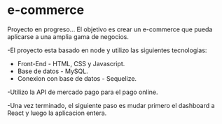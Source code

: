# e-commerce

Proyecto en progreso...
El objetivo es crear un e-commerce que pueda aplicarse a una amplia gama de negocios.

-El proyecto esta basado en node y utilizo las siguientes tecnologias:

* Front-End - HTML, CSS y Javascript.
* Base de datos - MySQL.
* Conexion con base de datos - Sequelize.

-Utilizo la API de mercado pago para el pago online.

-Una vez terminado, el siguiente paso es mudar primero el dashboard a React y luego la aplicacion entera.

